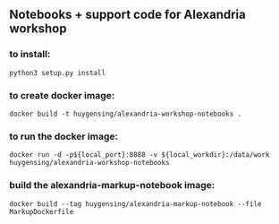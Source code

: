 ## Notebooks + support code for Alexandria workshop

### to install:
`python3 setup.py install`

### to create docker image:
`docker build -t huygensing/alexandria-workshop-notebooks .`

### to run the docker image:
`docker run -d -p${local_port}:8888 -v ${local_workdir}:/data/work huygensing/alexandria-workshop-notebooks`

### build the alexandria-markup-notebook image:
`docker build --tag huygensing/alexandria-markup-notebook --file MarkupDockerfile`